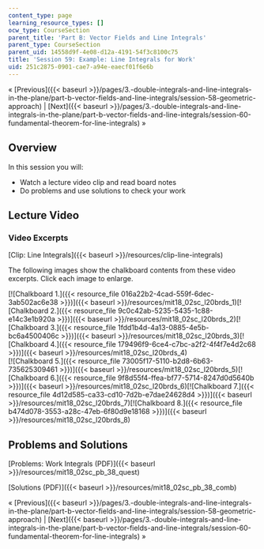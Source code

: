 ```yaml
---
content_type: page
learning_resource_types: []
ocw_type: CourseSection
parent_title: 'Part B: Vector Fields and Line Integrals'
parent_type: CourseSection
parent_uid: 14558d9f-4e08-d12a-4191-54f3c8100c75
title: 'Session 59: Example: Line Integrals for Work'
uid: 251c2875-0901-cae7-a94e-eaecf01f6e6b
---
```


« [Previous]({{< baseurl >}}/pages/3.-double-integrals-and-line-integrals-in-the-plane/part-b-vector-fields-and-line-integrals/session-58-geometric-approach) | [Next]({{< baseurl >}}/pages/3.-double-integrals-and-line-integrals-in-the-plane/part-b-vector-fields-and-line-integrals/session-60-fundamental-theorem-for-line-integrals) »

Overview
--------

In this session you will:

*   Watch a lecture video clip and read board notes
*   Do problems and use solutions to check your work

Lecture Video
-------------

### Video Excerpts

[Clip: Line Integrals]({{< baseurl >}}/resources/clip-line-integrals)

The following images show the chalkboard contents from these video excerpts. Click each image to enlarge.

[![Chalkboard 1.]({{< resource_file 016a22b2-4cad-559f-6dec-3ab502ac6e38 >}})]({{< baseurl >}}/resources/mit18_02sc_l20brds_1)[![Chalkboard 2.]({{< resource_file 9c0c42ab-5235-5435-1c88-e14c3e1b920a >}})]({{< baseurl >}}/resources/mit18_02sc_l20brds_2)[![Chalkboard 3.]({{< resource_file 1fdd1b4d-4a13-0885-4e5b-bc6a4500406c >}})]({{< baseurl >}}/resources/mit18_02sc_l20brds_3)[![Chalkboard 4.]({{< resource_file 179496f9-6ce4-c7bc-a2f2-4f4f7e4d2c68 >}})]({{< baseurl >}}/resources/mit18_02sc_l20brds_4)  
[![Chalkboard 5.]({{< resource_file 73005f17-5110-b2d8-6b63-735625309461 >}})]({{< baseurl >}}/resources/mit18_02sc_l20brds_5)[![Chalkboard 6.]({{< resource_file 9f8d55f4-ffea-bf77-5714-8247d0d5640b >}})]({{< baseurl >}}/resources/mit18_02sc_l20brds_6)[![Chalkboard 7.]({{< resource_file 4d12d585-ca33-cd10-7d2b-e7dae24628d4 >}})]({{< baseurl >}}/resources/mit18_02sc_l20brds_7)[![Chalkboard 8.]({{< resource_file b474d078-3553-a28c-47eb-6f80d9e18168 >}})]({{< baseurl >}}/resources/mit18_02sc_l20brds_8)

Problems and Solutions
----------------------

[Problems: Work Integrals (PDF)]({{< baseurl >}}/resources/mit18_02sc_pb_38_quest)

[Solutions (PDF)]({{< baseurl >}}/resources/mit18_02sc_pb_38_comb)

« [Previous]({{< baseurl >}}/pages/3.-double-integrals-and-line-integrals-in-the-plane/part-b-vector-fields-and-line-integrals/session-58-geometric-approach) | [Next]({{< baseurl >}}/pages/3.-double-integrals-and-line-integrals-in-the-plane/part-b-vector-fields-and-line-integrals/session-60-fundamental-theorem-for-line-integrals) »